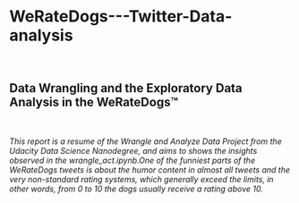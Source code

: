 # WeRateDogs---Twitter-Data-analysis

<br>

## Data Wrangling and the Exploratory Data Analysis in the WeRateDogs™

<br>

*This report is a resume of the Wrangle and Analyze Data Project from the Udacity Data Science
Nanodegree, and aims to shows the insights observed in the wrangle_act.ipynb.One of the funniest parts
of the WeRateDogs tweets is about the humor content in almost all tweets and the very non-standard
rating systems, which generally exceed the limits, in other words, from 0 to 10 the dogs usually receive a
rating above 10.*
